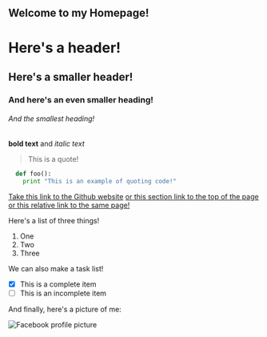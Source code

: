 <a name = "top"></a>
## Welcome to my Homepage!

# Here's a header!
## Here's a smaller header!
### And here's an even smaller heading!
###### And the smallest heading!

**bold text** and *italic text*

> This is a quote!

```python
  def foo():
    print "This is an example of quoting code!"
```

[Take this link to the Github website](http://github.com)
[ or this section link to the top of the page ](href="#top")
[or this relative link to the same page!](href="index.html")

Here's a list of three things!
1. One
2. Two
3. Three

We can also make a task list!
- [x] This is a complete item
- [ ] This is an incomplete item

And finally, here's a picture of me:

![Facebook profile picture](https://scontent-lax3-2.xx.fbcdn.net/v/t1.0-9/56252787_537968123394821_4488898937863798784_n.jpg?_nc_cat=111&ccb=2&_nc_sid=09cbfe&_nc_ohc=ENkYxK4LAnUAX_L2aDi&_nc_ht=scontent-lax3-2.xx&oh=e1ccd2642789799ad0b0d54f83ae3dfc&oe=601F2562)



